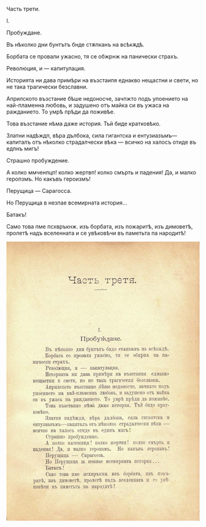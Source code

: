 ﻿Часть трети.

I.

Пробуждане.

Въ нѣколко дни бунтътъ бнде стѫпканъ на всѣкѫдѣ.

Борбата се провали ужасно, тя се обжрнж на панически страхъ.

Революция, и — капитулация.

Историята ни дава примѣри на възстаипя еднакво нещастни и свети, но не така трагически безславни.

Априлското възстание бѣше недоносче, зачпжто подъ упоението на най-пламенна любовь, и задушено отъ майка си въ ужаса на ражданието. То умрѣ прѣди да поживѣе.

Това възстание нѣма даже история. Тъй биде кратковѣко.

Златни надѣждп, вѣра дълбока, сила гигантска и ентузиазъмъ—капиталъ отъ нѣколко страдалчески вѣка — всичко на халосъ отиде въ едпнъ мигъ!

Страшно пробуждение.

А колко ммченпцп! колко жертвп! колко смърть и падения! Да, и малко геропзмъ. Но какъвъ героизмъ!

Перущица — Сарагосса.

Но Перущица в незпае всемирната история...

Батакъ!

Само това пме псхвръкнж. изъ борбата, изъ пожаритѣ, изъ димоветѣ, пролетѣ надъ вселенната и се увѣковѣчи въ паметьта па народитѣ!

![original](images/490.jpg)

